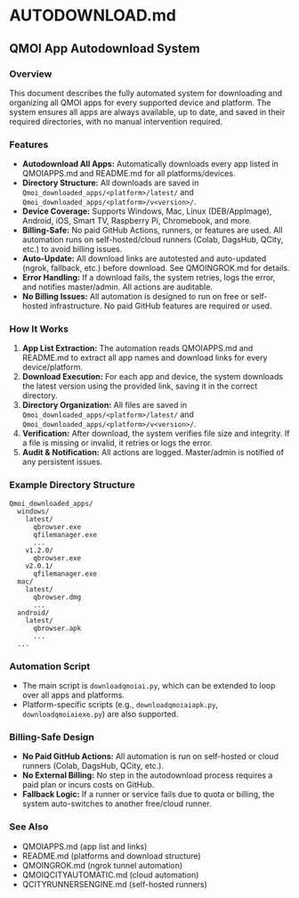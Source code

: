 # AUTODOWNLOAD.md

## QMOI App Autodownload System

### Overview
This document describes the fully automated system for downloading and organizing all QMOI apps for every supported device and platform. The system ensures all apps are always available, up to date, and saved in their required directories, with no manual intervention required.

### Features
- **Autodownload All Apps:** Automatically downloads every app listed in QMOIAPPS.md and README.md for all platforms/devices.
- **Directory Structure:** All downloads are saved in `Qmoi_downloaded_apps/<platform>/latest/` and `Qmoi_downloaded_apps/<platform>/v<version>/`.
- **Device Coverage:** Supports Windows, Mac, Linux (DEB/AppImage), Android, iOS, Smart TV, Raspberry Pi, Chromebook, and more.
- **Billing-Safe:** No paid GitHub Actions, runners, or features are used. All automation runs on self-hosted/cloud runners (Colab, DagsHub, QCity, etc.) to avoid billing issues.
- **Auto-Update:** All download links are autotested and auto-updated (ngrok, fallback, etc.) before download. See QMOINGROK.md for details.
- **Error Handling:** If a download fails, the system retries, logs the error, and notifies master/admin. All actions are auditable.
- **No Billing Issues:** All automation is designed to run on free or self-hosted infrastructure. No paid GitHub features are required or used.

### How It Works
1. **App List Extraction:** The automation reads QMOIAPPS.md and README.md to extract all app names and download links for every device/platform.
2. **Download Execution:** For each app and device, the system downloads the latest version using the provided link, saving it in the correct directory.
3. **Directory Organization:** All files are saved in `Qmoi_downloaded_apps/<platform>/latest/` and `Qmoi_downloaded_apps/<platform>/v<version>/`.
4. **Verification:** After download, the system verifies file size and integrity. If a file is missing or invalid, it retries or logs the error.
5. **Audit & Notification:** All actions are logged. Master/admin is notified of any persistent issues.

### Example Directory Structure
```
Qmoi_downloaded_apps/
  windows/
    latest/
      qbrowser.exe
      qfilemanager.exe
      ...
    v1.2.0/
      qbrowser.exe
    v2.0.1/
      qfilemanager.exe
  mac/
    latest/
      qbrowser.dmg
      ...
  android/
    latest/
      qbrowser.apk
      ...
  ...
```

### Automation Script
- The main script is `downloadqmoiai.py`, which can be extended to loop over all apps and platforms.
- Platform-specific scripts (e.g., `downloadqmoiaiapk.py`, `downloadqmoiaiexe.py`) are also supported.

### Billing-Safe Design
- **No Paid GitHub Actions:** All automation is run on self-hosted or cloud runners (Colab, DagsHub, QCity, etc.).
- **No External Billing:** No step in the autodownload process requires a paid plan or incurs costs on GitHub.
- **Fallback Logic:** If a runner or service fails due to quota or billing, the system auto-switches to another free/cloud runner.

### See Also
- QMOIAPPS.md (app list and links)
- README.md (platforms and download structure)
- QMOINGROK.md (ngrok tunnel automation)
- QMOIQCITYAUTOMATIC.md (cloud automation)
- QCITYRUNNERSENGINE.md (self-hosted runners) 